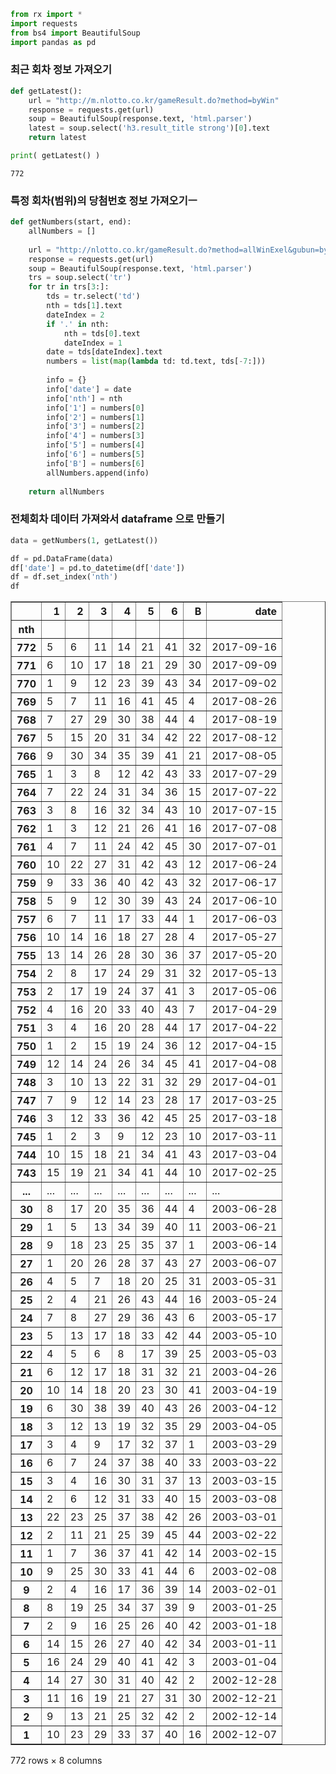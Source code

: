 

```python
from rx import *
import requests
from bs4 import BeautifulSoup
import pandas as pd
```

### 최근 회차 정보 가져오기


```python
def getLatest():
    url = "http://m.nlotto.co.kr/gameResult.do?method=byWin"
    response = requests.get(url)
    soup = BeautifulSoup(response.text, 'html.parser')
    latest = soup.select('h3.result_title strong')[0].text
    return latest
```


```python
print( getLatest() )
```

    772
    

### 특정 회차(범위)의 당첨번호 정보 가져오기ㅡ


```python
def getNumbers(start, end):
    allNumbers = []
    
    url = "http://nlotto.co.kr/gameResult.do?method=allWinExel&gubun=byWin&nowPage=&drwNoStart={}&drwNoEnd={}".format(start, end)
    response = requests.get(url)
    soup = BeautifulSoup(response.text, 'html.parser')
    trs = soup.select('tr')
    for tr in trs[3:]:
        tds = tr.select('td')
        nth = tds[1].text
        dateIndex = 2
        if '.' in nth:
            nth = tds[0].text
            dateIndex = 1
        date = tds[dateIndex].text
        numbers = list(map(lambda td: td.text, tds[-7:]))
        
        info = {}
        info['date'] = date
        info['nth'] = nth
        info['1'] = numbers[0]
        info['2'] = numbers[1]
        info['3'] = numbers[2]
        info['4'] = numbers[3]
        info['5'] = numbers[4]
        info['6'] = numbers[5]
        info['B'] = numbers[6]
        allNumbers.append(info)
        
    return allNumbers
```

### 전체회차 데이터 가져와서 dataframe 으로 만들기


```python
data = getNumbers(1, getLatest())
```


```python
df = pd.DataFrame(data)
df['date'] = pd.to_datetime(df['date'])
df = df.set_index('nth')
df
```




<div>
<style>
    .dataframe thead tr:only-child th {
        text-align: right;
    }

    .dataframe thead th {
        text-align: left;
    }

    .dataframe tbody tr th {
        vertical-align: top;
    }
</style>
<table border="1" class="dataframe">
  <thead>
    <tr style="text-align: right;">
      <th></th>
      <th>1</th>
      <th>2</th>
      <th>3</th>
      <th>4</th>
      <th>5</th>
      <th>6</th>
      <th>B</th>
      <th>date</th>
    </tr>
    <tr>
      <th>nth</th>
      <th></th>
      <th></th>
      <th></th>
      <th></th>
      <th></th>
      <th></th>
      <th></th>
      <th></th>
    </tr>
  </thead>
  <tbody>
    <tr>
      <th>772</th>
      <td>5</td>
      <td>6</td>
      <td>11</td>
      <td>14</td>
      <td>21</td>
      <td>41</td>
      <td>32</td>
      <td>2017-09-16</td>
    </tr>
    <tr>
      <th>771</th>
      <td>6</td>
      <td>10</td>
      <td>17</td>
      <td>18</td>
      <td>21</td>
      <td>29</td>
      <td>30</td>
      <td>2017-09-09</td>
    </tr>
    <tr>
      <th>770</th>
      <td>1</td>
      <td>9</td>
      <td>12</td>
      <td>23</td>
      <td>39</td>
      <td>43</td>
      <td>34</td>
      <td>2017-09-02</td>
    </tr>
    <tr>
      <th>769</th>
      <td>5</td>
      <td>7</td>
      <td>11</td>
      <td>16</td>
      <td>41</td>
      <td>45</td>
      <td>4</td>
      <td>2017-08-26</td>
    </tr>
    <tr>
      <th>768</th>
      <td>7</td>
      <td>27</td>
      <td>29</td>
      <td>30</td>
      <td>38</td>
      <td>44</td>
      <td>4</td>
      <td>2017-08-19</td>
    </tr>
    <tr>
      <th>767</th>
      <td>5</td>
      <td>15</td>
      <td>20</td>
      <td>31</td>
      <td>34</td>
      <td>42</td>
      <td>22</td>
      <td>2017-08-12</td>
    </tr>
    <tr>
      <th>766</th>
      <td>9</td>
      <td>30</td>
      <td>34</td>
      <td>35</td>
      <td>39</td>
      <td>41</td>
      <td>21</td>
      <td>2017-08-05</td>
    </tr>
    <tr>
      <th>765</th>
      <td>1</td>
      <td>3</td>
      <td>8</td>
      <td>12</td>
      <td>42</td>
      <td>43</td>
      <td>33</td>
      <td>2017-07-29</td>
    </tr>
    <tr>
      <th>764</th>
      <td>7</td>
      <td>22</td>
      <td>24</td>
      <td>31</td>
      <td>34</td>
      <td>36</td>
      <td>15</td>
      <td>2017-07-22</td>
    </tr>
    <tr>
      <th>763</th>
      <td>3</td>
      <td>8</td>
      <td>16</td>
      <td>32</td>
      <td>34</td>
      <td>43</td>
      <td>10</td>
      <td>2017-07-15</td>
    </tr>
    <tr>
      <th>762</th>
      <td>1</td>
      <td>3</td>
      <td>12</td>
      <td>21</td>
      <td>26</td>
      <td>41</td>
      <td>16</td>
      <td>2017-07-08</td>
    </tr>
    <tr>
      <th>761</th>
      <td>4</td>
      <td>7</td>
      <td>11</td>
      <td>24</td>
      <td>42</td>
      <td>45</td>
      <td>30</td>
      <td>2017-07-01</td>
    </tr>
    <tr>
      <th>760</th>
      <td>10</td>
      <td>22</td>
      <td>27</td>
      <td>31</td>
      <td>42</td>
      <td>43</td>
      <td>12</td>
      <td>2017-06-24</td>
    </tr>
    <tr>
      <th>759</th>
      <td>9</td>
      <td>33</td>
      <td>36</td>
      <td>40</td>
      <td>42</td>
      <td>43</td>
      <td>32</td>
      <td>2017-06-17</td>
    </tr>
    <tr>
      <th>758</th>
      <td>5</td>
      <td>9</td>
      <td>12</td>
      <td>30</td>
      <td>39</td>
      <td>43</td>
      <td>24</td>
      <td>2017-06-10</td>
    </tr>
    <tr>
      <th>757</th>
      <td>6</td>
      <td>7</td>
      <td>11</td>
      <td>17</td>
      <td>33</td>
      <td>44</td>
      <td>1</td>
      <td>2017-06-03</td>
    </tr>
    <tr>
      <th>756</th>
      <td>10</td>
      <td>14</td>
      <td>16</td>
      <td>18</td>
      <td>27</td>
      <td>28</td>
      <td>4</td>
      <td>2017-05-27</td>
    </tr>
    <tr>
      <th>755</th>
      <td>13</td>
      <td>14</td>
      <td>26</td>
      <td>28</td>
      <td>30</td>
      <td>36</td>
      <td>37</td>
      <td>2017-05-20</td>
    </tr>
    <tr>
      <th>754</th>
      <td>2</td>
      <td>8</td>
      <td>17</td>
      <td>24</td>
      <td>29</td>
      <td>31</td>
      <td>32</td>
      <td>2017-05-13</td>
    </tr>
    <tr>
      <th>753</th>
      <td>2</td>
      <td>17</td>
      <td>19</td>
      <td>24</td>
      <td>37</td>
      <td>41</td>
      <td>3</td>
      <td>2017-05-06</td>
    </tr>
    <tr>
      <th>752</th>
      <td>4</td>
      <td>16</td>
      <td>20</td>
      <td>33</td>
      <td>40</td>
      <td>43</td>
      <td>7</td>
      <td>2017-04-29</td>
    </tr>
    <tr>
      <th>751</th>
      <td>3</td>
      <td>4</td>
      <td>16</td>
      <td>20</td>
      <td>28</td>
      <td>44</td>
      <td>17</td>
      <td>2017-04-22</td>
    </tr>
    <tr>
      <th>750</th>
      <td>1</td>
      <td>2</td>
      <td>15</td>
      <td>19</td>
      <td>24</td>
      <td>36</td>
      <td>12</td>
      <td>2017-04-15</td>
    </tr>
    <tr>
      <th>749</th>
      <td>12</td>
      <td>14</td>
      <td>24</td>
      <td>26</td>
      <td>34</td>
      <td>45</td>
      <td>41</td>
      <td>2017-04-08</td>
    </tr>
    <tr>
      <th>748</th>
      <td>3</td>
      <td>10</td>
      <td>13</td>
      <td>22</td>
      <td>31</td>
      <td>32</td>
      <td>29</td>
      <td>2017-04-01</td>
    </tr>
    <tr>
      <th>747</th>
      <td>7</td>
      <td>9</td>
      <td>12</td>
      <td>14</td>
      <td>23</td>
      <td>28</td>
      <td>17</td>
      <td>2017-03-25</td>
    </tr>
    <tr>
      <th>746</th>
      <td>3</td>
      <td>12</td>
      <td>33</td>
      <td>36</td>
      <td>42</td>
      <td>45</td>
      <td>25</td>
      <td>2017-03-18</td>
    </tr>
    <tr>
      <th>745</th>
      <td>1</td>
      <td>2</td>
      <td>3</td>
      <td>9</td>
      <td>12</td>
      <td>23</td>
      <td>10</td>
      <td>2017-03-11</td>
    </tr>
    <tr>
      <th>744</th>
      <td>10</td>
      <td>15</td>
      <td>18</td>
      <td>21</td>
      <td>34</td>
      <td>41</td>
      <td>43</td>
      <td>2017-03-04</td>
    </tr>
    <tr>
      <th>743</th>
      <td>15</td>
      <td>19</td>
      <td>21</td>
      <td>34</td>
      <td>41</td>
      <td>44</td>
      <td>10</td>
      <td>2017-02-25</td>
    </tr>
    <tr>
      <th>...</th>
      <td>...</td>
      <td>...</td>
      <td>...</td>
      <td>...</td>
      <td>...</td>
      <td>...</td>
      <td>...</td>
      <td>...</td>
    </tr>
    <tr>
      <th>30</th>
      <td>8</td>
      <td>17</td>
      <td>20</td>
      <td>35</td>
      <td>36</td>
      <td>44</td>
      <td>4</td>
      <td>2003-06-28</td>
    </tr>
    <tr>
      <th>29</th>
      <td>1</td>
      <td>5</td>
      <td>13</td>
      <td>34</td>
      <td>39</td>
      <td>40</td>
      <td>11</td>
      <td>2003-06-21</td>
    </tr>
    <tr>
      <th>28</th>
      <td>9</td>
      <td>18</td>
      <td>23</td>
      <td>25</td>
      <td>35</td>
      <td>37</td>
      <td>1</td>
      <td>2003-06-14</td>
    </tr>
    <tr>
      <th>27</th>
      <td>1</td>
      <td>20</td>
      <td>26</td>
      <td>28</td>
      <td>37</td>
      <td>43</td>
      <td>27</td>
      <td>2003-06-07</td>
    </tr>
    <tr>
      <th>26</th>
      <td>4</td>
      <td>5</td>
      <td>7</td>
      <td>18</td>
      <td>20</td>
      <td>25</td>
      <td>31</td>
      <td>2003-05-31</td>
    </tr>
    <tr>
      <th>25</th>
      <td>2</td>
      <td>4</td>
      <td>21</td>
      <td>26</td>
      <td>43</td>
      <td>44</td>
      <td>16</td>
      <td>2003-05-24</td>
    </tr>
    <tr>
      <th>24</th>
      <td>7</td>
      <td>8</td>
      <td>27</td>
      <td>29</td>
      <td>36</td>
      <td>43</td>
      <td>6</td>
      <td>2003-05-17</td>
    </tr>
    <tr>
      <th>23</th>
      <td>5</td>
      <td>13</td>
      <td>17</td>
      <td>18</td>
      <td>33</td>
      <td>42</td>
      <td>44</td>
      <td>2003-05-10</td>
    </tr>
    <tr>
      <th>22</th>
      <td>4</td>
      <td>5</td>
      <td>6</td>
      <td>8</td>
      <td>17</td>
      <td>39</td>
      <td>25</td>
      <td>2003-05-03</td>
    </tr>
    <tr>
      <th>21</th>
      <td>6</td>
      <td>12</td>
      <td>17</td>
      <td>18</td>
      <td>31</td>
      <td>32</td>
      <td>21</td>
      <td>2003-04-26</td>
    </tr>
    <tr>
      <th>20</th>
      <td>10</td>
      <td>14</td>
      <td>18</td>
      <td>20</td>
      <td>23</td>
      <td>30</td>
      <td>41</td>
      <td>2003-04-19</td>
    </tr>
    <tr>
      <th>19</th>
      <td>6</td>
      <td>30</td>
      <td>38</td>
      <td>39</td>
      <td>40</td>
      <td>43</td>
      <td>26</td>
      <td>2003-04-12</td>
    </tr>
    <tr>
      <th>18</th>
      <td>3</td>
      <td>12</td>
      <td>13</td>
      <td>19</td>
      <td>32</td>
      <td>35</td>
      <td>29</td>
      <td>2003-04-05</td>
    </tr>
    <tr>
      <th>17</th>
      <td>3</td>
      <td>4</td>
      <td>9</td>
      <td>17</td>
      <td>32</td>
      <td>37</td>
      <td>1</td>
      <td>2003-03-29</td>
    </tr>
    <tr>
      <th>16</th>
      <td>6</td>
      <td>7</td>
      <td>24</td>
      <td>37</td>
      <td>38</td>
      <td>40</td>
      <td>33</td>
      <td>2003-03-22</td>
    </tr>
    <tr>
      <th>15</th>
      <td>3</td>
      <td>4</td>
      <td>16</td>
      <td>30</td>
      <td>31</td>
      <td>37</td>
      <td>13</td>
      <td>2003-03-15</td>
    </tr>
    <tr>
      <th>14</th>
      <td>2</td>
      <td>6</td>
      <td>12</td>
      <td>31</td>
      <td>33</td>
      <td>40</td>
      <td>15</td>
      <td>2003-03-08</td>
    </tr>
    <tr>
      <th>13</th>
      <td>22</td>
      <td>23</td>
      <td>25</td>
      <td>37</td>
      <td>38</td>
      <td>42</td>
      <td>26</td>
      <td>2003-03-01</td>
    </tr>
    <tr>
      <th>12</th>
      <td>2</td>
      <td>11</td>
      <td>21</td>
      <td>25</td>
      <td>39</td>
      <td>45</td>
      <td>44</td>
      <td>2003-02-22</td>
    </tr>
    <tr>
      <th>11</th>
      <td>1</td>
      <td>7</td>
      <td>36</td>
      <td>37</td>
      <td>41</td>
      <td>42</td>
      <td>14</td>
      <td>2003-02-15</td>
    </tr>
    <tr>
      <th>10</th>
      <td>9</td>
      <td>25</td>
      <td>30</td>
      <td>33</td>
      <td>41</td>
      <td>44</td>
      <td>6</td>
      <td>2003-02-08</td>
    </tr>
    <tr>
      <th>9</th>
      <td>2</td>
      <td>4</td>
      <td>16</td>
      <td>17</td>
      <td>36</td>
      <td>39</td>
      <td>14</td>
      <td>2003-02-01</td>
    </tr>
    <tr>
      <th>8</th>
      <td>8</td>
      <td>19</td>
      <td>25</td>
      <td>34</td>
      <td>37</td>
      <td>39</td>
      <td>9</td>
      <td>2003-01-25</td>
    </tr>
    <tr>
      <th>7</th>
      <td>2</td>
      <td>9</td>
      <td>16</td>
      <td>25</td>
      <td>26</td>
      <td>40</td>
      <td>42</td>
      <td>2003-01-18</td>
    </tr>
    <tr>
      <th>6</th>
      <td>14</td>
      <td>15</td>
      <td>26</td>
      <td>27</td>
      <td>40</td>
      <td>42</td>
      <td>34</td>
      <td>2003-01-11</td>
    </tr>
    <tr>
      <th>5</th>
      <td>16</td>
      <td>24</td>
      <td>29</td>
      <td>40</td>
      <td>41</td>
      <td>42</td>
      <td>3</td>
      <td>2003-01-04</td>
    </tr>
    <tr>
      <th>4</th>
      <td>14</td>
      <td>27</td>
      <td>30</td>
      <td>31</td>
      <td>40</td>
      <td>42</td>
      <td>2</td>
      <td>2002-12-28</td>
    </tr>
    <tr>
      <th>3</th>
      <td>11</td>
      <td>16</td>
      <td>19</td>
      <td>21</td>
      <td>27</td>
      <td>31</td>
      <td>30</td>
      <td>2002-12-21</td>
    </tr>
    <tr>
      <th>2</th>
      <td>9</td>
      <td>13</td>
      <td>21</td>
      <td>25</td>
      <td>32</td>
      <td>42</td>
      <td>2</td>
      <td>2002-12-14</td>
    </tr>
    <tr>
      <th>1</th>
      <td>10</td>
      <td>23</td>
      <td>29</td>
      <td>33</td>
      <td>37</td>
      <td>40</td>
      <td>16</td>
      <td>2002-12-07</td>
    </tr>
  </tbody>
</table>
<p>772 rows × 8 columns</p>
</div>




```python

```
